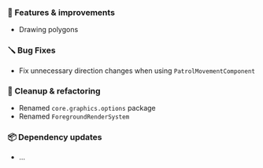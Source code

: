 ### 🚀 Features & improvements

- Drawing polygons

### 🪛 Bug Fixes

- Fix unnecessary direction changes when using `PatrolMovementComponent`

### 🧽 Cleanup & refactoring

- Renamed `core.graphics.options` package
- Renamed `ForegroundRenderSystem`

### 📦 Dependency updates

- ...